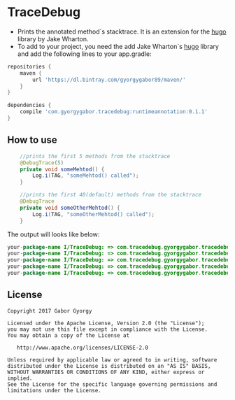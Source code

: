 # TraceDebug
- Prints the annotated method`s stacktrace. It is an extension for the [hugo](https://github.com/JakeWharton/hugo) library by Jake Wharton.
- To add to your project, you need the add Jake Wharton`s [hugo](https://github.com/JakeWharton/hugo) library and add the following lines to your app.gradle:

```gradle
repositories {
    maven {
        url 'https://dl.bintray.com/gyorgygabor89/maven/'
    }
}

dependencies {
    compile 'com.gyorgygabor.tracedebug:runtimeannotation:0.1.1'
}
```


How to use
-------

```java
    //prints the first 5 methods from the stacktrace
    @DebugTrace(5)
    private void someMehtod() {
        Log.i(TAG, "someMehtod() called");
    }
```
```java
    //prints the first 40(default) methods from the stacktrace
    @DebugTrace
    private void someOtherMehtod() {
        Log.i(TAG, "someOtherMehtod() called");
    }
```
The output will looks like below:
```java
your-package-name I/TraceDebug: => com.tracedebug.gyorgygabor.tracedebug.MainActivity.someMehtod4(MainActivity.java:34)
your-package-name I/TraceDebug: => com.tracedebug.gyorgygabor.tracedebug.MainActivity.someMehtod3(MainActivity.java:29)
your-package-name I/TraceDebug: => com.tracedebug.gyorgygabor.tracedebug.MainActivity.someMehtod2(MainActivity.java:25)
your-package-name I/TraceDebug: => com.tracedebug.gyorgygabor.tracedebug.MainActivity.someMehtod1(MainActivity.java:21)
your-package-name I/TraceDebug: => com.tracedebug.gyorgygabor.tracedebug.MainActivity.onCreate(MainActivity.java:17)
```

License
--------

    Copyright 2017 Gabor Gyorgy

    Licensed under the Apache License, Version 2.0 (the "License");
    you may not use this file except in compliance with the License.
    You may obtain a copy of the License at

       http://www.apache.org/licenses/LICENSE-2.0

    Unless required by applicable law or agreed to in writing, software
    distributed under the License is distributed on an "AS IS" BASIS,
    WITHOUT WARRANTIES OR CONDITIONS OF ANY KIND, either express or implied.
    See the License for the specific language governing permissions and
    limitations under the License.
